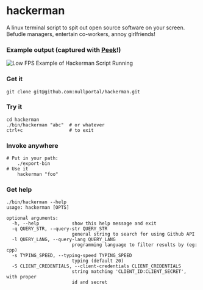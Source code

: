 # hackerman
A linux terminal script to spit out open source software on your screen. Befudle managers, entertain co-workers, annoy girlfriends!

### Example output (captured with [Peek](https://github.com/phw/peek#arch-linux)!)
![Low FPS Example of Hackerman Script Running](https://raw.githubusercontent.com/jm-janzen/home/gh-pages/assets/img/hackerman.gif)

### Get it
`git clone git@github.com:nullportal/hackerman.git`

### Try it
```
cd hackerman
./bin/hackerman "abc"  # or whatever
ctrl+c                 # to exit
```

### Invoke anywhere
```
# Put in your path:
    ./export-bin
# Use it
    hackerman "foo"
```

### Get help
```
./bin/hackerman --help
usage: hackerman [OPTS]

optional arguments:
  -h, --help            show this help message and exit
  -q QUERY_STR, --query-str QUERY_STR
                        general string to search for using Github API
  -l QUERY_LANG, --query-lang QUERY_LANG
                        programming language to filter results by (eg: cpp)
  -s TYPING_SPEED, --typing-speed TYPING_SPEED
                        typing (default 20)
  -S CLIENT_CREDENTIALS, --client-credentials CLIENT_CREDENTIALS
                        string matching 'CLIENT_ID:CLIENT_SECRET', with proper
                        id and secret
```

